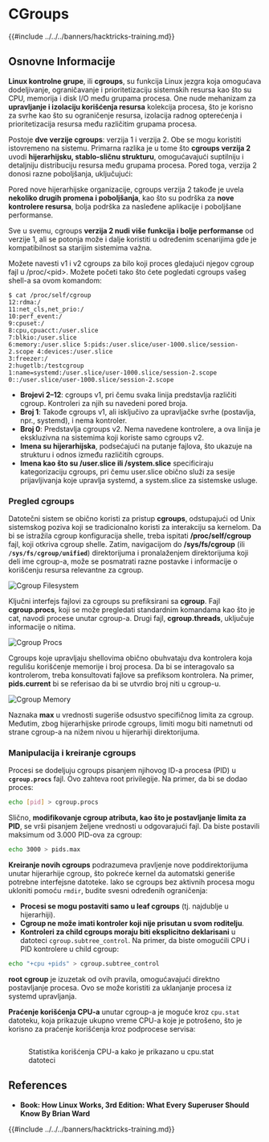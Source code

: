 # CGroups

{{#include ../../../banners/hacktricks-training.md}}

## Osnovne Informacije

**Linux kontrolne grupe**, ili **cgroups**, su funkcija Linux jezgra koja omogućava dodeljivanje, ograničavanje i prioritetizaciju sistemskih resursa kao što su CPU, memorija i disk I/O među grupama procesa. One nude mehanizam za **upravljanje i izolaciju korišćenja resursa** kolekcija procesa, što je korisno za svrhe kao što su ograničenje resursa, izolacija radnog opterećenja i prioritetizacija resursa među različitim grupama procesa.

Postoje **dve verzije cgroups**: verzija 1 i verzija 2. Obe se mogu koristiti istovremeno na sistemu. Primarna razlika je u tome što **cgroups verzija 2** uvodi **hijerarhijsku, stablo-sličnu strukturu**, omogućavajući suptilniju i detaljniju distribuciju resursa među grupama procesa. Pored toga, verzija 2 donosi razne poboljšanja, uključujući:

Pored nove hijerarhijske organizacije, cgroups verzija 2 takođe je uvela **nekoliko drugih promena i poboljšanja**, kao što su podrška za **nove kontrolere resursa**, bolja podrška za nasleđene aplikacije i poboljšane performanse.

Sve u svemu, cgroups **verzija 2 nudi više funkcija i bolje performanse** od verzije 1, ali se potonja može i dalje koristiti u određenim scenarijima gde je kompatibilnost sa starijim sistemima važna.

Možete navesti v1 i v2 cgroups za bilo koji proces gledajući njegov cgroup fajl u /proc/\<pid>. Možete početi tako što ćete pogledati cgroups vašeg shell-a sa ovom komandom:
```shell-session
$ cat /proc/self/cgroup
12:rdma:/
11:net_cls,net_prio:/
10:perf_event:/
9:cpuset:/
8:cpu,cpuacct:/user.slice
7:blkio:/user.slice
6:memory:/user.slice 5:pids:/user.slice/user-1000.slice/session-2.scope 4:devices:/user.slice
3:freezer:/
2:hugetlb:/testcgroup
1:name=systemd:/user.slice/user-1000.slice/session-2.scope
0::/user.slice/user-1000.slice/session-2.scope
```
- **Brojevi 2–12**: cgroups v1, pri čemu svaka linija predstavlja različiti cgroup. Kontroleri za njih su navedeni pored broja.
- **Broj 1**: Takođe cgroups v1, ali isključivo za upravljačke svrhe (postavlja, npr., systemd), i nema kontroler.
- **Broj 0**: Predstavlja cgroups v2. Nema navedene kontrolere, a ova linija je ekskluzivna na sistemima koji koriste samo cgroups v2.
- **Imena su hijerarhijska**, podsećajući na putanje fajlova, što ukazuje na strukturu i odnos između različitih cgroups.
- **Imena kao što su /user.slice ili /system.slice** specificiraju kategorizaciju cgroups, pri čemu user.slice obično služi za sesije prijavljivanja koje upravlja systemd, a system.slice za sistemske usluge.

### Pregled cgroups

Datotečni sistem se obično koristi za pristup **cgroups**, odstupajući od Unix sistemskog poziva koji se tradicionalno koristi za interakciju sa kernelom. Da bi se istražila cgroup konfiguracija shelle, treba ispitati **/proc/self/cgroup** fajl, koji otkriva cgroup shelle. Zatim, navigacijom do **/sys/fs/cgroup** (ili **`/sys/fs/cgroup/unified`**) direktorijuma i pronalaženjem direktorijuma koji deli ime cgroup-a, može se posmatrati razne postavke i informacije o korišćenju resursa relevantne za cgroup.

![Cgroup Filesystem](<../../../images/image (1128).png>)

Ključni interfejs fajlovi za cgroups su prefiksirani sa **cgroup**. Fajl **cgroup.procs**, koji se može pregledati standardnim komandama kao što je cat, navodi procese unutar cgroup-a. Drugi fajl, **cgroup.threads**, uključuje informacije o nitima.

![Cgroup Procs](<../../../images/image (281).png>)

Cgroups koje upravljaju shellovima obično obuhvataju dva kontrolera koja regulišu korišćenje memorije i broj procesa. Da bi se interagovalo sa kontrolerom, treba konsultovati fajlove sa prefiksom kontrolera. Na primer, **pids.current** bi se referisao da bi se utvrdio broj niti u cgroup-u.

![Cgroup Memory](<../../../images/image (677).png>)

Naznaka **max** u vrednosti sugeriše odsustvo specifičnog limita za cgroup. Međutim, zbog hijerarhijske prirode cgroups, limiti mogu biti nametnuti od strane cgroup-a na nižem nivou u hijerarhiji direktorijuma.

### Manipulacija i kreiranje cgroups

Procesi se dodeljuju cgroups pisanjem njihovog ID-a procesa (PID) u **`cgroup.procs`** fajl. Ovo zahteva root privilegije. Na primer, da bi se dodao proces:
```bash
echo [pid] > cgroup.procs
```
Slično, **modifikovanje cgroup atributa, kao što je postavljanje limita za PID**, se vrši pisanjem željene vrednosti u odgovarajući fajl. Da biste postavili maksimum od 3.000 PID-ova za cgroup:
```bash
echo 3000 > pids.max
```
**Kreiranje novih cgroups** podrazumeva pravljenje nove poddirektorijuma unutar hijerarhije cgroup, što pokreće kernel da automatski generiše potrebne interfejsne datoteke. Iako se cgroups bez aktivnih procesa mogu ukloniti pomoću `rmdir`, budite svesni određenih ograničenja:

- **Procesi se mogu postaviti samo u leaf cgroups** (tj. najdublje u hijerarhiji).
- **Cgroup ne može imati kontroler koji nije prisutan u svom roditelju**.
- **Kontroleri za child cgroups moraju biti eksplicitno deklarisani** u datoteci `cgroup.subtree_control`. Na primer, da biste omogućili CPU i PID kontrolere u child cgroup:
```bash
echo "+cpu +pids" > cgroup.subtree_control
```
**root cgroup** je izuzetak od ovih pravila, omogućavajući direktno postavljanje procesa. Ovo se može koristiti za uklanjanje procesa iz systemd upravljanja.

**Praćenje korišćenja CPU-a** unutar cgroup-a je moguće kroz `cpu.stat` datoteku, koja prikazuje ukupno vreme CPU-a koje je potrošeno, što je korisno za praćenje korišćenja kroz podprocese servisa:

<figure><img src="../../../images/image (908).png" alt=""><figcaption><p>Statistika korišćenja CPU-a kako je prikazano u cpu.stat datoteci</p></figcaption></figure>

## References

- **Book: How Linux Works, 3rd Edition: What Every Superuser Should Know By Brian Ward**

{{#include ../../../banners/hacktricks-training.md}}
